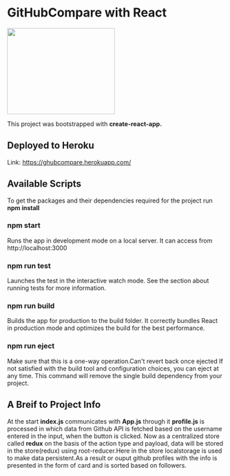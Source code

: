 # GitHubCompare with React

<img src="https://img-a.udemycdn.com/course/750x422/1362070_b9a1_2.jpg" height="200" width="250">

This project was bootstrapped with **create-react-app.**

## Deployed to Heroku
Link: https://ghubcompare.herokuapp.com/

## Available Scripts

To get the  packages and their dependencies required for the project run **npm install**

<h3>npm start</h3>

Runs the app in development mode on a local server.
It can access from http://localhost:3000

<h3>npm run test</h3>
Launches the test in the interactive watch mode.
See the section about running tests for more information.

<h3>npm run build</h3>

Builds the app for production to the build folder.
It correctly bundles React in production mode and optimizes the build for the best performance.

<h3>npm run eject</h3>

Make sure that this is a one-way operation.Can't revert back once ejected
If not satisfied with the build tool and configuration choices, you can eject at any time. This command will remove the single build dependency from your project.

## A Breif to Project Info

At the start **index.js** communicates with **App.js** through it **profile.js** is processed in which data from Github API is fetched based on the username entered in the input,
when the button is clicked.
Now as a centralized store called **redux** on the basis of the action type and payload, data will be stored in the store(redux) using root-reducer.Here in the store localstorage is used
to make data persistent.As a result or ouput github profiles with the info is presented in the form of card and is sorted based on followers.


